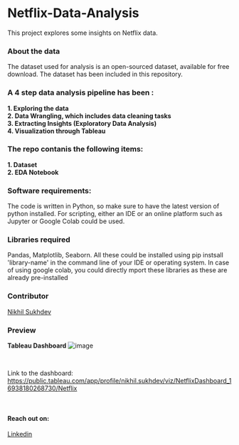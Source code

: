 # Netflix-Data-Analysis
This project explores some insights on Netflix data.

### About the data
The dataset used for analysis is an open-sourced dataset, available for free download. The dataset has been included in this repository. 

### A 4 step data analysis pipeline has been : 
**1. Exploring the data**
<br>
**2. Data Wrangling, which includes data cleaning tasks**
<br>
**3. Extracting Insights (Exploratory Data Analysis)**
<br>
**4. Visualization through Tableau**

### The repo contanis the following items: 
**1. Dataset**
<br>
**2. EDA Notebook**
<br>

### Software requirements:

The code is written in Python, so make sure to have the latest version of python installed. For scripting, either an IDE or an online platform such as Jupyter or Google Colab could be used.

### Libraries required

Pandas, Matplotlib, Seaborn. All these could be installed using pip instsall 'library-name' in the command line of your IDE or operating system. In case of using google colab, you could directly mport these libraries as these are already pre-installed

### Contributor

[Nikhil Sukhdev](https://github.com/nikhilsukhdev)

### Preview

**Tableau Dashboard**
![image](https://github.com/nikhilsukhdev/Netflix-Data-Analysis/assets/46552468/345c064f-6e1b-48f7-ab15-655cd08b1d13)


<br>

Link to the dashboard: https://public.tableau.com/app/profile/nikhil.sukhdev/viz/NetflixDashboard_16938180268730/Netflix

<br>

#### Reach out on:
[Linkedin](https://linkedin.com/in/nikhil-sukhdev-882395183) 
